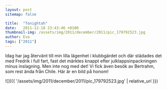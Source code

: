 ```yaml
---
layout: post
sitemap: false

title:  "Tonightah"
date:   2011-12-18 23:43:46 +0100
thumbnail-img: /assets/img/2011/december/2011/pic_179792523.jpg
author: Eva
tags: ["2011"]
---
```


Idag har jag återvänt till min lilla lägenhet i klubbgärdet och där städades det med Fredrik i full fart, fast det märktes knappt efter julklappsinpackningen minus inslagning. Men inte nog med det! Vi fick även besök av Bertrahm, som rest ända från Chile. Här är en bild på honom!

![]({{ '/assets/img/2011/december/2011/pic_179792523.jpg'  | relative_url }})

